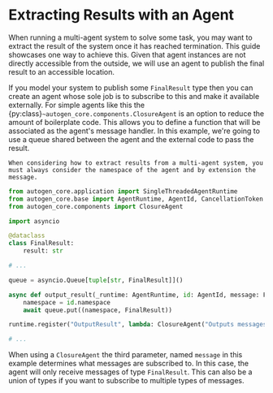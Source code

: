 # Extracting Results with an Agent

When running a multi-agent system to solve some task, you may want to extract the result of the system once it has reached termination. This guide showcases one way to achieve this. Given that agent instances are not directly accessible from the outside, we will use an agent to publish the final result to an accessible location.

If you model your system to publish some `FinalResult` type then you can create an agent whose sole job is to subscribe to this and make it available externally. For simple agents like this the {py:class}`~autogen_core.components.ClosureAgent` is an option to reduce the amount of boilerplate code. This allows you to define a function that will be associated as the agent's message handler. In this example, we're going to use a queue shared between the agent and the external code to pass the result.

```{note}
When considering how to extract results from a multi-agent system, you must always consider the namespace of the agent and by extension the message.
```

```python
from autogen_core.application import SingleThreadedAgentRuntime
from autogen_core.base import AgentRuntime, AgentId, CancellationToken
from autogen_core.components import ClosureAgent

import asyncio

@dataclass
class FinalResult:
    result: str

# ...

queue = asyncio.Queue[tuple[str, FinalResult]]()

async def output_result(_runtime: AgentRuntime, id: AgentId, message: FinalResult, cancellation_token: CancellationToken) -> None:
    namespace = id.namespace
    await queue.put((namespace, FinalResult))

runtime.register("OutputResult", lambda: ClosureAgent("Outputs messages", output_result))

# ...
```

When using a `ClosureAgent` the third parameter, named `message` in this example determines what messages are subscribed to. In this case, the agent will only receive messages of type `FinalResult`. This can also be a union of types if you want to subscribe to multiple types of messages.
